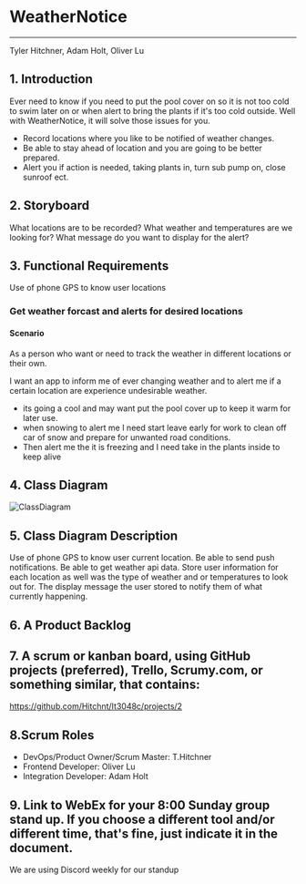 # WeatherNotice
---
Tyler Hitchner, Adam Holt, Oliver Lu

## 1. Introduction
Ever need to know if you need to put the pool cover on so it is not too cold to swim later on or when alert to bring the plants if it's too cold outside. Well with WeatherNotice, it will solve those issues for you.  

-	Record locations where you like to be notified of weather changes.
-	Be able to stay ahead of location and you are going to be better prepared.
-	Alert you if action is needed, taking plants in, turn sub pump on, close sunroof ect.
 
 ## 2. Storyboard
 
What locations are to be recorded?
What weather and temperatures are we looking for?
What message do you want to display for the alert?

   
## 3. Functional Requirements
Use of phone GPS to know user locations
###  Get weather forcast and alerts for desired locations

#### Scenario
As a person who want or need to track the weather in different locations or their own.

I want an app to inform me of ever changing weather and to alert me if a certain location are experience undesirable weather.

- its going a cool and may want put the pool cover up to keep it warm for later use.
- when snowing to alert me I need start leave early for work to clean off car of snow and prepare for unwanted road conditions.
- Then alert me the it is freezing and I need take in the plants inside to keep alive


## 4. Class Diagram

![ClassDiagram](https://user-images.githubusercontent.com/56658191/105645269-91c2bb00-5e68-11eb-8b4b-ccf2b3389b50.png)

## 5. Class Diagram Description
Use of phone GPS to know user current location.
Be able to send push notifications.
Be able to get weather api data.
Store user information for each location as well was the type of weather and or temperatures to look out for.
The display message the user stored to notify them of what currently happening. 

## 6. A Product Backlog

## 7. A scrum or kanban board, using GitHub projects (preferred), Trello, Scrumy.com, or something similar, that contains:
https://github.com/Hitchnt/It3048c/projects/2

## 8.Scrum Roles

- DevOps/Product Owner/Scrum Master: T.Hitchner
- Frontend Developer: Oliver Lu 
- Integration Developer: Adam Holt


## 9. Link to WebEx for your 8:00 Sunday group stand up.  If you choose a different tool and/or different time, that's fine, just indicate it in the document.


We are using Discord weekly for our standup
